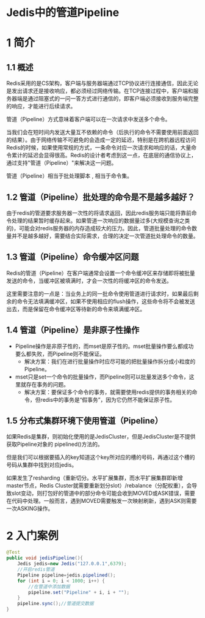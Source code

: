 # Jedis中的管道Pipeline

# 1 简介

## 1.1 概述

Redis采用的是CS架构，客户端与服务器端通过TCP协议进行连接通信，因此无论是发出请求还是接收响应，都必须经过网络传输。在TCP连接过程中，客户端和服务器端是通过阻塞式的一问一答方式进行通信的，即客户端必须接收到服务端完整的响应，才能进行后续请求。

管道（Pipeline）方式意味着客户端可以在一次请求中发送多个命令。

当我们会在短时间内发送大量互不依赖的命令（后执行的命令不需要使用前面返回的结果）。由于网络传输不可避免的会造成一定的延迟，特别是在跨机器远程访问Redis的时候，如果使用常规的方式，一条命令对应一次请求和响应的话，大量命令累计的延迟会显得很高。Redis的设计者考虑到这一点，在底层的通信协议上，通过支持"管道（Pipeline）"来解决这一问题。

管道（Pipeline）相当于批处理脚本 , 相当于命令集。

## 1.2 管道（Pipeline）批处理的命令是不是越多越好？

由于redis的管道要求服务器一次性的将请求返回，因此redis服务端只能将靠前命令处理的结果暂时缓存起来。如果管道一次响应的数据量过多(大规模查询之类的)，可能会对redis服务器的内存造成较大的压力。因此，管道批量处理的命令数量并不是越多越好，需要结合实际需求，合理的决定一次管道批处理命令的数量。

## 1.3 管道（Pipeline）命令缓冲区问题

Redis的管道（Pipeline）在客户端通常会设置一个命令缓冲区来存储即将被批量发送的命令，当缓冲区被填满时，才会一次性的将缓冲区的命令发送。

这里需要注意的一点是：当业务上的同一批命令使用管道进行请求时，如果最后剩余的命令无法填满缓冲区，如果不使用相应的flush操作，这些命令将不会被发送出去，而是保留在命令缓冲区等待新的命令来填满缓冲区。

## 1.4 管道（Pipeline）是非原子性操作

- Pipeline操作是非原子性的，而mset是原子性的。mset批量操作要么都成功要么都失败，而Pipeline则不能保证。
  - 解决方案：我们在进行批量操作时应尽可能的把批量操作拆分成小粒度的Pipeline。
- mset只是set一个命令的批量操作，而Pipeline则可以批量发送多个命令，这里就存在事务的问题。
  - 解决方案：要保证多个命令的事务，就需要使用redis提供的事务相关的命令，但redis中的事务是“假事务”，因为它仍然不能保证原子性。

## 1.5 分布式集群环境下使用管道（Pipeline）

如果Redis是集群，则初始化使用的是JedisCluster，但是JedisCluster是不提供获取Pipeline对象的 pipelined()方法的。

但是我们可以根据要插入的key知道这个key所对应的槽的号码，再通过这个槽的号码从集群中找到对应jedis。

如果发生了resharding（重新切分。水平扩展集群，而水平扩展集群即新增master节点，Redis Cluster就需要重新划分slot）/rebalance（分配权重），会导致slot变动，则打包好的管道中的部分命令可能会收到MOVED或ASK错误，需要在代码中处理。一般而言，遇到MOVED需要触发一次映射刷新，遇到ASK则需要一次ASKING操作。



# 2 入门案例

```java
@Test
public void jedisPipeline(){
	Jedis jedis=new Jedis("127.0.0.1",6379);
	//开启redis管道
	Pipeline pipeline=jedis.pipelined();
	for (int i = 0; i < 1000; i++) {
        //在管道中添加数据
		pipeline.set("Pipeline" + i, i + "");
	}
	pipeline.sync();//管道提交数据
}
```


